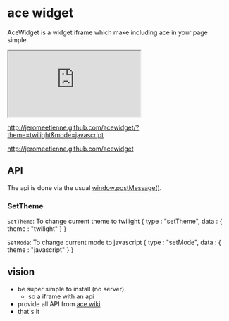 # ace widget

AceWidget is a widget iframe which make including ace in your page simple.

   <iframe src="http://acewidget.org"></iframe>
   
   http://jeromeetienne.github.com/acewidget/?theme=twilight&mode=javascript
   
   http://jeromeetienne.github.com/acewidget
   
## API

The api is done via the usual
[window.postMessage()](https://developer.mozilla.org/en/DOM/window.postMessage).


### SetTheme
`SetTheme`: To change current theme to twilight
    {
        type    : "setTheme",
        data    : {
            theme   : "twilight"
        }
    }

`SetMode`: To change current mode to javascript
    {
        type    : "setMode",
        data    : {
            theme   : "javascript"
        }
    }

## vision

* be super simple to install (no server)
  * so a iframe with an api
* provide all API from [ace wiki](https://github.com/ajaxorg/ace/wiki/Embedding---API)
* that's it


